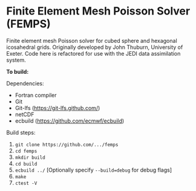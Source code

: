 # Finite Element Mesh Poisson Solver (FEMPS)

Finite element mesh Poisson solver for cubed sphere and hexagonal icosahedral grids. Originally developed by John Thuburn, University of Exeter. Code here is refactored for use with the JEDI data assimilation system.

**To build:**

Dependencies:
- Fortran compiler
- Git
- Git-lfs (https://git-lfs.github.com/)
- netCDF
- ecbuild (https://github.com/ecmwf/ecbuild)

Build steps:
1. `git clone https://github.com/.../femps`
2. `cd femps`
3. `mkdir build`
4. `cd build`
5. `ecbuild ../` [Optionally specify `--build=debug` for debug flags]
6. `make`
7. `ctest -V`
